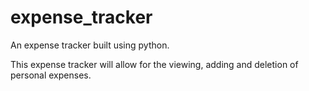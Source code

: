 # expense_tracker
An expense tracker built using python.

This expense tracker will allow for the viewing, adding and deletion of personal expenses.